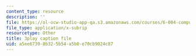 ```yaml
---
content_type: resource
description: ''
file: https://ol-ocw-studio-app-qa.s3.amazonaws.com/courses/6-004-computation-structures-spring-2017/a5ee67398b325b54a5b0e70cb9024c87_hmPiuS0PqCs.vtt
file_type: application/x-subrip
resourcetype: Other
title: 3play caption file
uid: a5ee6739-8b32-5b54-a5b0-e70cb9024c87
---
```

